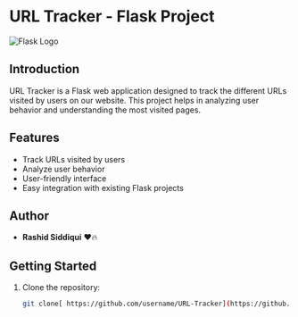 # URL Tracker - Flask Project

![Flask Logo](https://flask.palletsprojects.com/en/2.0.x/_images/flask-logo.png)

## Introduction
URL Tracker is a Flask web application designed to track the different URLs visited by users on our website. This project helps in analyzing user behavior and understanding the most visited pages.

## Features
- Track URLs visited by users
- Analyze user behavior
- User-friendly interface
- Easy integration with existing Flask projects

## Author
- **Rashid Siddiqui** ❤️🔥
  
## Getting Started
1. Clone the repository:
   ```bash
   git clone[ https://github.com/username/URL-Tracker](https://github.com/RashidSiddiqui2004/python-url-tracker).git

